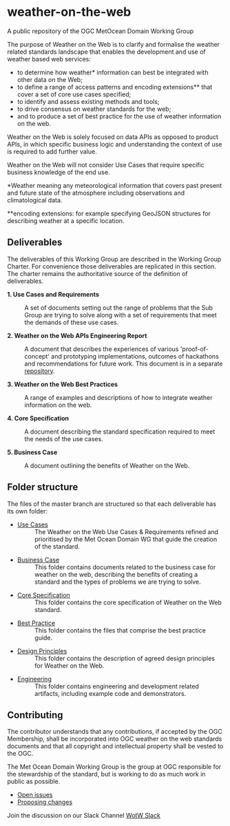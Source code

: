 # weather-on-the-web
A public repository of the OGC MetOcean Domain Working Group

The purpose of Weather on the Web is to clarify and formalise the weather related standards landscape that enables the development and use of weather based web services: 

- to determine how weather* information can best be integrated with other data on the Web; 
- to define a range of access patterns and encoding extensions** that cover a set of core use cases specified; 
- to identify and assess existing methods and tools; 
- to drive consensus on weather standards for the web;
- and to produce a set of best practice for the use of weather information on the web.

Weather on the Web is solely focused on data APIs as opposed to product APIs, in which specific business logic and understanding the context of use is required to add further value. 

Weather on the Web will not consider Use Cases that require specific business knowledge of the end use. 

*Weather meaning any meteorological information that covers past present and future state of the atmosphere including observations and climatological data.

**encoding extensions: for example specifying GeoJSON structures for describing weather at a specific location.


## Deliverables
The deliverables of this Working Group are described in the Working Group Charter. For convenience those deliverables are replicated in this section. The charter remains the authoritative source of the definition of deliverables.

**1. Use Cases and Requirements**<dd>A set of documents setting out the range of problems that the Sub Group are trying to solve along with a set of requirements that meet the demands of these use cases.</dd>

**2. Weather on the Web APIs Engineering Report** <dd> A document that describes the experiences of various 'proof-of-concept' and prototyping implementations, outcomes of hackathons and recommendations for future work. This document is in a separate [repository](https://github.com/opengeospatial/weather-on-the-web-ER).</dd> 

**3. Weather on the Web Best Practices**<dd>A range of examples and descriptions of how to integrate weather information on the web.</dd>

**4. Core Specification**<dd>A document describing the standard specification required to meet the needs of the use cases.</dd>

**5. Business Case**<dd>A document outlining the benefits of Weather on the Web.</dd>

## Folder structure
The files of the master branch are structured so that each deliverable has its own folder:
* [Use Cases](https://github.com/opengeospatial/weather-on-the-web/tree/master/use-cases)<dd>The Weather on the Web Use Cases &amp; Requirements refined and prioritised by the Met Ocean Domain WG that guide the creation of the standard.
</dd>

* [Business Case](https://github.com/opengeospatial/weather-on-the-web/tree/master/business-case)<dd>This folder contains documents related to the business case for weather on the web, describing the benefits of creating a standard and the types of problems we are trying to solve.
</dd>

* [Core Specification](https://github.com/opengeospatial/weather-on-the-web/tree/master/Specification)<dd>This folder contains the core specification of Weather on the Web standard.
</dd>

* [Best Practice](https://github.com/opengeospatial/weather-on-the-web/tree/master/best%20practice)<dd>This folder contains the files that comprise the best practice guide.
</dd>

* [Design Principles](https://github.com/opengeospatial/weather-on-the-web/tree/master/design-principles)<dd>This folder contains the description of agreed design principles for Weather on the Web.
</dd>

* [Engineering](
https://github.com/opengeospatial/weather-on-the-web/tree/master/engineering)<dd>This folder contains engineering and development related artifacts, including example code and demonstrators.
</dd>

## Contributing

The contributor understands that any contributions, if accepted by the OGC Membership, shall be incorporated into OGC weather on the web standards documents and that all copyright and intellectual property shall be vested to the OGC.

The Met Ocean Domain Working Group is the group at OGC responsible for the stewardship of the standard, but is working to do as much work in public as possible.

* [Open issues](https://github.com/opengeospatial/weather-on-the-web/issues)
* [Proposing changes](https://github.com/opengeospatial/weather-on-the-web/wiki/Propose-a-change-to-a-draft-wow-specification-document)

Join the discussion on our Slack Channel [WotW Slack](https://join.slack.com/t/weatherontheweb/shared_invite/enQtNDQ1NTM1NTA5NzAzLTZjMWM0NjgxMWVkM2QyNjVlNzZlMTg2ZWQxOTQ3Mzc5ZDhlZjZkNWFiYWVhMTU4ZTk3MGQyMzY0MDk4NjljNGE)
